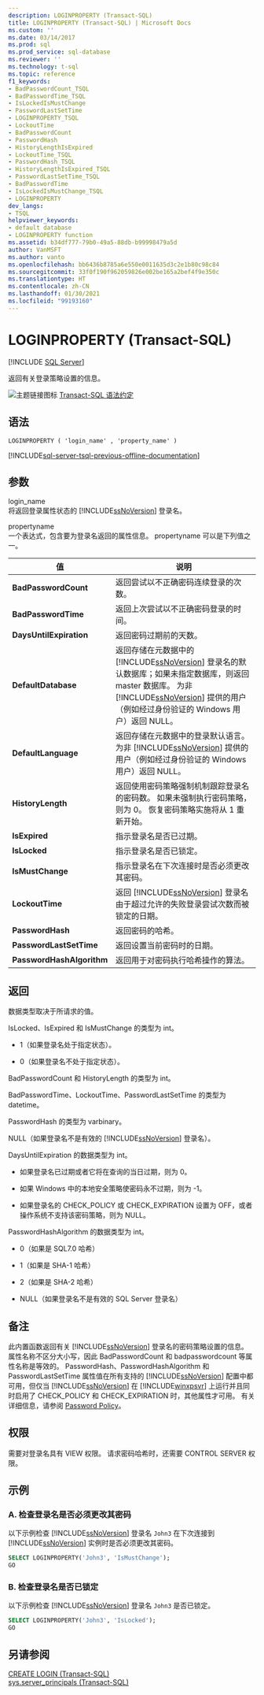 ```yaml
---
description: LOGINPROPERTY (Transact-SQL)
title: LOGINPROPERTY (Transact-SQL) | Microsoft Docs
ms.custom: ''
ms.date: 03/14/2017
ms.prod: sql
ms.prod_service: sql-database
ms.reviewer: ''
ms.technology: t-sql
ms.topic: reference
f1_keywords:
- BadPasswordCount_TSQL
- BadPasswordTime_TSQL
- IsLockedIsMustChange
- PasswordLastSetTime
- LOGINPROPERTY_TSQL
- LockoutTime
- BadPasswordCount
- PasswordHash
- HistoryLengthIsExpired
- LockoutTime_TSQL
- PasswordHash_TSQL
- HistoryLengthIsExpired_TSQL
- PasswordLastSetTime_TSQL
- BadPasswordTime
- IsLockedIsMustChange_TSQL
- LOGINPROPERTY
dev_langs:
- TSQL
helpviewer_keywords:
- default database
- LOGINPROPERTY function
ms.assetid: b34df777-79b0-49a5-88db-b99998479a5d
author: VanMSFT
ms.author: vanto
ms.openlocfilehash: bb6436b8785a6e550e0011635d3c2e1b80c98c84
ms.sourcegitcommit: 33f0f190f962059826e002be165a2bef4f9e350c
ms.translationtype: HT
ms.contentlocale: zh-CN
ms.lasthandoff: 01/30/2021
ms.locfileid: "99193160"
---
```

# <a name="loginproperty-transact-sql"></a>LOGINPROPERTY (Transact-SQL)
[!INCLUDE [SQL Server](../../includes/applies-to-version/sqlserver.md)]

  返回有关登录策略设置的信息。  
  
 ![主题链接图标](../../database-engine/configure-windows/media/topic-link.gif "“主题链接”图标") [Transact-SQL 语法约定](../../t-sql/language-elements/transact-sql-syntax-conventions-transact-sql.md)  
  
## <a name="syntax"></a>语法  
  
```syntaxsql
LOGINPROPERTY ( 'login_name' , 'property_name' )  
```  
  
[!INCLUDE[sql-server-tsql-previous-offline-documentation](../../includes/sql-server-tsql-previous-offline-documentation.md)]

## <a name="arguments"></a>参数
 login_name  
 将返回登录属性状态的 [!INCLUDE[ssNoVersion](../../includes/ssnoversion-md.md)] 登录名。  
  
 propertyname  
 一个表达式，包含要为登录名返回的属性信息。 propertyname 可以是下列值之一。  
  
|值|说明|  
|-----------|-----------------|  
|**BadPasswordCount**|返回尝试以不正确密码连续登录的次数。|  
|**BadPasswordTime**|返回上次尝试以不正确密码登录的时间。|  
|**DaysUntilExpiration**|返回密码过期前的天数。|  
|**DefaultDatabase**|返回存储在元数据中的 [!INCLUDE[ssNoVersion](../../includes/ssnoversion-md.md)] 登录名的默认数据库；如果未指定数据库，则返回 master 数据库。 为非 [!INCLUDE[ssNoVersion](../../includes/ssnoversion-md.md)] 提供的用户（例如经过身份验证的 Windows 用户）返回 NULL。|  
|**DefaultLanguage**|返回存储在元数据中的登录默认语言。 为非 [!INCLUDE[ssNoVersion](../../includes/ssnoversion-md.md)] 提供的用户（例如经过身份验证的 Windows 用户）返回 NULL。|  
|**HistoryLength**|返回使用密码策略强制机制跟踪登录名的密码数。 如果未强制执行密码策略，则为 0。 恢复密码策略实施将从 1 重新开始。|  
|**IsExpired**|指示登录名是否已过期。|  
|**IsLocked**|指示登录名是否已锁定。|  
|**IsMustChange**|指示登录名在下次连接时是否必须更改其密码。|  
|**LockoutTime**|返回 [!INCLUDE[ssNoVersion](../../includes/ssnoversion-md.md)] 登录名由于超过允许的失败登录尝试次数而被锁定的日期。|  
|**PasswordHash**|返回密码的哈希。|  
|**PasswordLastSetTime**|返回设置当前密码时的日期。|  
|**PasswordHashAlgorithm**|返回用于对密码执行哈希操作的算法。|  
  
## <a name="returns"></a>返回  
 数据类型取决于所请求的值。  
  
 IsLocked、IsExpired 和 IsMustChange 的类型为 int。  
  
-   1（如果登录名处于指定状态）。  
  
-   0（如果登录名不处于指定状态）。  
  
 BadPasswordCount 和 HistoryLength 的类型为 int。  
  
 BadPasswordTime、LockoutTime、PasswordLastSetTime 的类型为 datetime。  
  
 PasswordHash 的类型为 varbinary。  
  
 NULL（如果登录名不是有效的 [!INCLUDE[ssNoVersion](../../includes/ssnoversion-md.md)] 登录名）。  
  
 DaysUntilExpiration 的数据类型为 int。  
  
-   如果登录名已过期或者它将在查询的当日过期，则为 0。  
  
-   如果 Windows 中的本地安全策略使密码永不过期，则为 -1。  
  
-   如果登录名的 CHECK_POLICY 或 CHECK_EXPIRATION 设置为 OFF，或者操作系统不支持该密码策略，则为 NULL。  
  
 PasswordHashAlgorithm 的数据类型为 int。  
  
-   0（如果是 SQL7.0 哈希）  
  
-   1（如果是 SHA-1 哈希）  
  
-   2（如果是 SHA-2 哈希）  
  
-   NULL（如果登录名不是有效的 SQL Server 登录名）  
  
## <a name="remarks"></a>备注  
 此内置函数返回有关 [!INCLUDE[ssNoVersion](../../includes/ssnoversion-md.md)] 登录名的密码策略设置的信息。 属性名称不区分大小写，因此 BadPasswordCount 和 badpasswordcount 等属性名称是等效的。 PasswordHash、PasswordHashAlgorithm 和 PasswordLastSetTime 属性值在所有支持的 [!INCLUDE[ssNoVersion](../../includes/ssnoversion-md.md)] 配置中都可用，但仅当 [!INCLUDE[ssNoVersion](../../includes/ssnoversion-md.md)] 在 [!INCLUDE[winxpsvr](../../includes/winxpsvr-md.md)] 上运行并且同时启用了 CHECK_POLICY 和 CHECK_EXPIRATION 时，其他属性才可用。 有关详细信息，请参阅 [Password Policy](../../relational-databases/security/password-policy.md)。  
  
## <a name="permissions"></a>权限  
 需要对登录名具有 VIEW 权限。 请求密码哈希时，还需要 CONTROL SERVER 权限。  
  
## <a name="examples"></a>示例  
  
### <a name="a-checking-whether-a-login-must-change-its-password"></a>A. 检查登录名是否必须更改其密码  
 以下示例检查 [!INCLUDE[ssNoVersion](../../includes/ssnoversion-md.md)] 登录名 `John3` 在下次连接到 [!INCLUDE[ssNoVersion](../../includes/ssnoversion-md.md)] 实例时是否必须更改其密码。  
  
```sql  
SELECT LOGINPROPERTY('John3', 'IsMustChange');  
GO  
```  
  
### <a name="b-checking-whether-a-login-is-locked-out"></a>B. 检查登录名是否已锁定  
 以下示例检查 [!INCLUDE[ssNoVersion](../../includes/ssnoversion-md.md)] 登录名 `John3` 是否已锁定。  
  
```sql  
SELECT LOGINPROPERTY('John3', 'IsLocked');  
GO  
```  
  
## <a name="see-also"></a>另请参阅  
 [CREATE LOGIN &#40;Transact-SQL&#41;](../../t-sql/statements/create-login-transact-sql.md)   
 [sys.server_principals (Transact-SQL)](../../relational-databases/system-catalog-views/sys-server-principals-transact-sql.md)  
  
  
